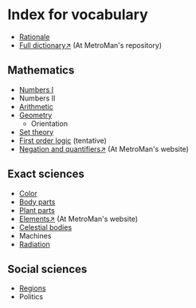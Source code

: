 # Index for vocabulary
- [Rationale](/rationale.md)
- [Full dictionary↗](https://github.com/MetroManSR/MetroWeb/blob/main/assets/data/spanish-dictionary.csv) (At MetroMan's repository)

## Mathematics
- [Numbers I](/Math/numbers.md)
- Numbers II
- [Arithmetic](/Math/arithmetic.md)
- [Geometry](/Math/geometry.md)
    - Orientation
- [Set theory](/Math/sets.md)
- [First order logic](/Math/bool.md) (tentative)
- [Negation and quantifiers↗](https://www.metroman.me/en/balkeon/grammar/basiclogic/) (At MetroMan's website)

## Exact sciences
- [Color](/Science/color.md)
- [Body parts](/Science/anatomy.md)
- [Plant parts](/Science/plant-parts.md)
- [Elements↗](https://www.metroman.me/balkeon/docs/chemicalelements/) (At MetroMan's website)
- [Celestial bodies](/Science/celestial.md)
- Machines
- [Radiation](Science/radiation.md)

## Social sciences
- [Regions](/Social/regions.md)
- Politics
